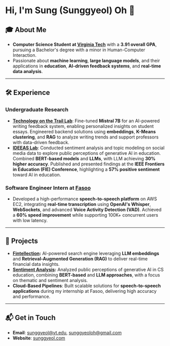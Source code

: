 # Hi, I'm Sung (Sunggyeol) Oh 👋

## 🎓 About Me
- **Computer Science Student at [Virginia Tech](https://www.vt.edu)** with a **3.91 overall GPA**, pursuing a Bachelor's degree with a minor in Human-Computer Interaction.  
- Passionate about **machine learning**, **large language models**, and their applications in **education**, **AI-driven feedback systems**, and **real-time data analysis**.  

---

## 🛠️ Experience
### **Undergraduate Research**  
- **[Technology on the Trail Lab](https://techonthetrail.net/)**: Fine-tuned **Mistral 7B** for an AI-powered writing feedback system, enabling personalized insights on student essays. Engineered backend solutions using **embeddings**, **K-Means clustering**, and **RAG** to analyze writing trends and support professors with data-driven feedback.  
- **[IDEEAS Lab](https://ideeaslab.com/members)**: Conducted sentiment analysis and topic modeling on social media data to explore public perceptions of generative AI in education. Combined **BERT-based models** and **LLMs**, with LLM achieving **30% higher accuracy**. Published and presented findings at the **IEEE Frontiers in Education (FIE) Conference**, highlighting a **57% positive sentiment** toward AI in education.

### **Software Engineer Intern** at [Fasoo](https://www.fasoo.com)  
- Developed a high-performance **speech-to-speech platform** on AWS EC2, integrating **real-time transcription** using **OpenAI's Whisper**, **WebSockets**, and advanced **Voice Activity Detection (VAD)**. Achieved a **60% speed improvement** while supporting 100K+ concurrent users with low latency.

---

## 🚀 Projects
- **[Fintellection](https://www.fintellection.com/):** AI-powered search engine leveraging **LLM embeddings** and **Retrieval-Augmented Generation (RAG)** to deliver real-time financial data insights.  
- **[Sentiment Analysis](https://drive.google.com/file/d/1jjJfiynY9I7R6g6xFQ6rKqt0RtYlRUZY/view?usp=sharing):** Analyzed public perceptions of generative AI in CS education, combining **BERT-based** and **LLM approaches**, with a focus on thematic and sentiment analysis.  
- **Cloud-Based Pipelines**: Built scalable solutions for **speech-to-speech applications** during my internship at Fasoo, delivering high accuracy and performance.

---

## 📬 Get in Touch
- **Email**: sunggyeol@vt.edu, sunggyeoloh@gmail.com
- **Website**: [sunggyeol.com](https://www.sunggyeol.com)  
